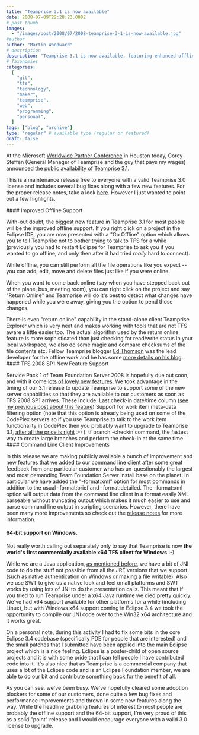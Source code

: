 ```yaml
---
title: "Teamprise 3.1 is now available"
date: 2008-07-09T22:28:23.000Z
# post thumb
images:
  - "/images/post/2008/07/2008-teamprise-3-1-is-now-available.jpg"
#author
author: "Martin Woodward"
# description
description: "Teamprise 3.1 is now available, featuring enhanced offline support and several bug fixes for users with a Teamprise 3.0 licence."
# Taxonomies
categories:
  [
    "git",
    "tfs",
    "technology",
    "maker",
    "teamprise",
    "web",
    "programming",
    "personal",
  ]
tags: ["blog", "archive"]
type: "regular" # available type (regular or featured)
draft: false
---
```


At the Microsoft [Worldwide Partner Conference](https://partner.microsoft.com/global/40018508) in Houston today, Corey Steffen (General Manager of Teamprise and the guy that pays my wages) announced the [public availability of Teamprise 3.1](http://www.teamprise.com/).

This is a maintenance release free to everyone with a valid Teamprise 3.0 license and includes several bug fixes along with a few new features. For the proper release notes, take a look [here](http://download-us.teamprise.com/cs/3.1.0.8392R/release-notes/release-notes.html). However I just wanted to point out a few highlights.

[](http://www.woodwardweb.com/WindowsLiveWriter/Teamprise3.1isnowavailable_C053/online_2.png) #### Improved Offline Support

With-out doubt, the biggest new feature in Teamprise 3.1 for most people will be the improved offline support. If you right click on a project in the Eclipse IDE, you are now presented with a "Go Offline" option which allows you to tell Teamprise not to bother trying to talk to TFS for a while (previously you had to restart Eclipse for Teamprise to ask you if you wanted to go offline, and only then after it had tried _really_ hard to connect).

While offline, you can still perform all the file operations like you expect -- you can add, edit, move and delete files just like if you were online.

When you want to come back online (say when you have stepped back out of the plane, bus, meeting room), you can right click on the project and say "Return Online" and Teamprise will do it's best to detect what changes have happened while you were away, giving you the option to pend those changes.

There is even "return online" capability in the stand-alone client Teamprise Explorer which is very neat and makes working with tools that are not TFS aware a little easier too. The actual algorithm used by the return online feature is more sophisticated than just checking for read/write status in your local workspace, we also do some magic and compare checksums of the file contents etc. Fellow Teamprise blogger [Ed Thomson](http://www.edwardthomson.com/blog/) was the lead developer for the offline work and he has some [more details on his blog](http://www.edwardthomson.com/blog/2008/07/teamprise_31.html). #### TFS 2008 SP1 New Feature Support

Service Pack 1 of Team Foundation Server 2008 is hopefully due out soon, and with it come [lots of lovely new features](http://blogs.msdn.com/bharry/archive/2008/04/28/team-foundation-server-2008-sp1.aspx). We took advantage in the timing of our 3.1 release to update Teamprise to support some of the new server capabilities so that they are available to our customers as soon as TFS 2008 SP1 arrives. These include: Last check-in date/time column ([see my previous post about this feature](http://www.woodwardweb.com/teamprise/000436.html)) Support for work item meta-data filtering option (note that this option is already being used on some of the CodePlex servers so if you use Teamprise to talk to the work item functionality in CodePlex then you probably want to upgrade to Teamprise 3.1, [after all the price is right](http://www.woodwardweb.com/teamprise/000339.html) :-) ). tf branch -checkin command, the fastest way to create large branches and perform the check-in at the same time. #### Command Line Client Improvements

In this release we are making publicly available a bunch of improvement and new features that we added to our command line client after some great feedback from one particular customer who has un-questionably the largest and most demanding Team Foundation Server install base on the planet. In particular we have added the "-format:xml" option for most commands in addition to the usual -format:brief and -format:detailed. The -format:xml option will output data from the command line client in a format easily XML parseable without truncating output which makes it much easier to use and parse command line output in scripting scenarios. However, there have been many more improvements so check out the [release notes](http://download-us.teamprise.com/cs/3.1.0.8392R/release-notes/release-notes.html) for more information.

#### 64-bit support on Windows.

Not really worth calling out separately only to say that Teamprise is now **the world's first commercially available x64 TFS client for Windows** :-)

While we are a Java application, [as mentioned before](http://www.woodwardweb.com/java/000223.html), we have a bit of JNI code to do the stuff not possible from all the JRE versions that we support (such as native authentication on Windows or making a file writable). Also we use SWT to give us a native look and feel on all platforms and SWT works by using lots of JNI to do the presentation calls. This meant that if you tried to run Teamprise under a x64 Java runtime we died pretty quickly. We've had x64 support available for other platforms for a while (including Linux), but with Windows x64 support coming in Eclipse 3.4 we took the opportunity to compile our JNI code over to the Win32 x64 architecture and it works great.

On a personal note, during this activity I had to fix some bits in the core Eclipse 3.4 codebase (specifically PDE for people that are interested) and the small patches that I submitted have been applied into the main Eclipse project which is a nice feeling. Eclipse is a poster-child of open source projects and it is with some pride that I can tell people I have contributed code into it. It's also nice that as Teamprise is a commercial company that uses a lot of the Eclipse code and is an Eclipse Foundation member, we are able to do our bit and contribute something back for the benefit of all.

As you can see, we've been busy. We've hopefully cleared some adoption blockers for some of our customers, done quite a few bug fixes and performance improvements and thrown in some new features along the way. While the headline grabbing features of interest to most people are probably the offline support and the 64-bit support, I'm very proud of this as a solid "point" release and I would encourage everyone with a valid 3.0 license to upgrade.

